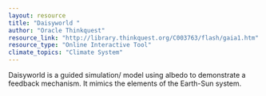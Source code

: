 ```yaml
---
layout: resource
title: "Daisyworld "
author: "Oracle Thinkquest"
resource_link: "http://library.thinkquest.org/C003763/flash/gaia1.htm"
resource_type: "Online Interactive Tool"
climate_topics: "Climate System"
---
```


Daisyworld is a guided simulation/ model using albedo to demonstrate a feedback mechanism.  It mimics the elements of the Earth-Sun system.
